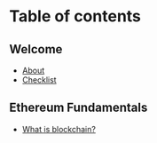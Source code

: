 # Table of contents

## Welcome

* [About](README.md)
* [Checklist](welcome/checklist.md)

## Ethereum Fundamentals

* [What is blockchain?](ethereum-fundamentals/what-is-blockchain.md)
